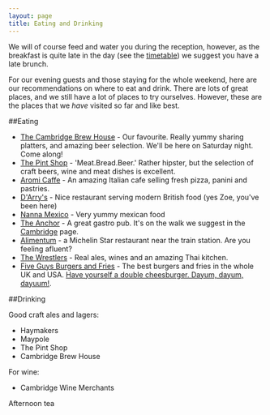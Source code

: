 ```yaml
---
layout: page
title: Eating and Drinking
---
```


We will of course feed and water you during the reception, however, as the breakfast is quite late in the day (see the [timetable](\weekend.html)) we suggest you have a late brunch.

For our evening guests and those staying for the whole weekend, here are our recommendations on where to eat and drink. There are lots of great places, and we still have a lot of places to try ourselves. However, these are the places that we *have* visited so far and like best.


##Eating

* [The Cambridge Brew House](http://www.thecambridgebrewhouse.com/) - Our favourite. Really yummy sharing platters, and amazing beer selection. We'll be here on Saturday night. Come along!
* [The Pint Shop](http://pintshop.co.uk/) - 'Meat.Bread.Beer.' Rather hipster, but the selection of craft beers, wine and meat dishes is excellent.
* [Aromi Caffe](http://www.aromi.co.uk/) - An amazing Italian cafe selling fresh pizza, panini and pastries.
* [D'Arry's](http://www.darrys.co.uk/) - Nice restaurant serving modern British food (yes Zoe, you've been here)
* [Nanna Mexico](http://www.nannamexico.com/) - Very yummy mexican food
* [The Anchor](http://www.metropolitanpubcompany.com/our-pubs/the-anchor/) - A great gastro pub. It's on the walk we suggest in the [Cambridge](\cambridge.html) page.
* [Alimentum](http://www.restaurantalimentum.co.uk/) - a Michelin Star restaurant near the train station. Are you feeling afluent?
* [The Wrestlers](http://www.thewrestlerscambridge.co.uk/) - Real ales, wines and an amazing Thai kitchen.
* [Five Guys Burgers and Fries](https://www.fiveguys.co.uk/) - The best burgers and fries in the whole UK and USA. [Have yourself a double cheesburger. Dayum, dayum, dayuum!](https://www.youtube.com/watch?v=DcJFdCmN98s).

##Drinking

Good craft ales and lagers:

* Haymakers
* Maypole
* The Pint Shop
* Cambridge Brew House

For wine:

* Cambridge Wine Merchants

Afternoon tea